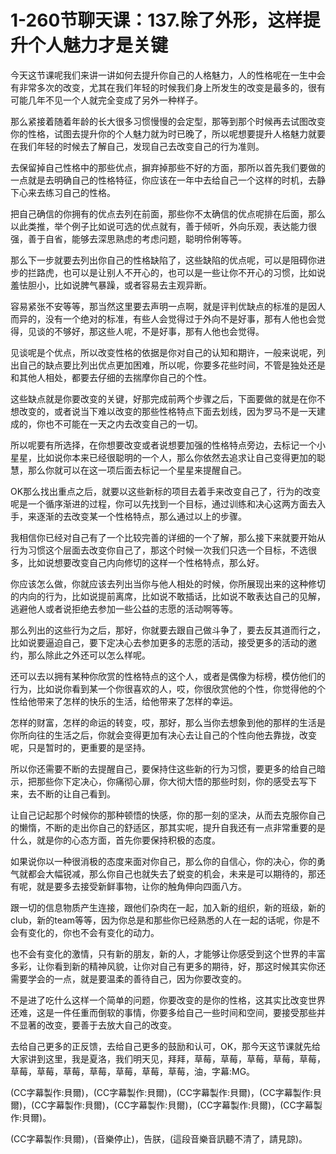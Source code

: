 # 1-260节聊天课：137.除了外形，这样提升个人魅力才是关键

今天这节课呢我们来讲一讲如何去提升你自己的人格魅力，人的性格呢在一生中会有非常多次的改变，尤其在我们年轻的时候我们身上所发生的改变是最多的，很有可能几年不见一个人就完全变成了另外一种样子。

那么紧接着随着年龄的长大很多习惯慢慢的会定型，那等到那个时候再去试图改变你的性格，试图去提升你的个人魅力就为时已晚了，所以呢想要提升人格魅力就要在我们年轻的时候去了解自己，发现自己去改变自己的行为准则。

去保留掉自己性格中的那些优点，摒弃掉那些不好的方面，那所以首先我们要做的一点就是去明确自己的性格特征，你应该在一年中去给自己一个这样的时机，去静下心来去练习自己的性格。

把自己确信的你拥有的优点去列在前面，那些你不太确信的优点呢排在后面，那么以此类推，举个例子比如说可选的优点就有，善于倾听，外向乐观，表达能力很强，善于自省，能够去深思熟虑的考虑问题，聪明伶俐等等。

那么下一步就要去列出你自己的性格缺陷了，这些缺陷的优点呢，可以是阻碍你进步的拦路虎，也可以是让别人不开心的，也可以是一些让你不开心的习惯，比如说羞怯胆小，比如说脾气暴躁，或者容易去主观异断。

容易紧张不安等等，那当然这里要去声明一点啊，就是评判优缺点的标准的是因人而异的，没有一个绝对的标准，有些人会觉得过于外向不是好事，那有人他也会觉得，见谈的不够好，那这些人呢，不是好事，那有人他也会觉得。

见谈呢是个优点，所以改变性格的依据是你对自己的认知和期许，一般来说呢，列出自己的缺点要比列出优点更加困难，所以呢，你要多花些时间，不管是独处还是和其他人相处，都要去仔细的去揣摩你自己的个性。

这些缺点就是你要改变的关键，好那完成前两个步骤之后，下面要做的就是在你不想改变的，或者说当下难以改变的那些性格特点下面去划线，因为罗马不是一天建成的，你也不可能在一天之内去改变自己的一切。

所以呢要有所选择，在你想要改变或者说想要加强的性格特点旁边，去标记一个小星星，比如说你本来已经很聪明的一个人，那么你依然去追求让自己变得更加的聪慧，那么你就可以在这一项后面去标记一个星星来提醒自己。

OK那么找出重点之后，就要以这些新标的项目去着手来改变自己了，行为的改变呢是一个循序渐进的过程，你可以先找到一个目标，通过训练和决心这两方面去入手，来逐渐的去改变某一个性格特点，那么通过以上的步骤。

我相信你已经对自己有了一个比较完善的详细的一个了解，那么接下来就要开始从行为习惯这个层面去改变你自己了，那这个时候一次我们只选一个目标，不选很多，比如说想要改变自己内向修切的这样一个性格特点，那么好。

你应该怎么做，你就应该去列出当你与他人相处的时候，你所展现出来的这种修切的内向的行为，比如说提前离席，比如说不敢插话，比如说不敢表达自己的见解，逃避他人或者说拒绝去参加一些公益的志愿的活动啊等等。

那么列出的这些行为之后，那好，你就要去跟自己做斗争了，要去反其道而行之，比如说要逼迫自己，要下定决心去参加更多的志愿的活动，接受更多的活动的邀约，那么除此之外还可以怎么样呢。

还可以去以拥有某种你欣赏的性格特点的这个人，或者是偶像为标榜，模仿他们的行为，比如说你看到某一个你很喜欢的人，哎，你很欣赏他的个性，你觉得他的个性给他带来了怎样的快乐的生活，给他带来了怎样的幸运。

怎样的财富，怎样的命运的转变，哎，那好，那么当你去想象到他的那样的生活是你所向往的生活之后，你就会变得更加有决心去让自己的个性向他去靠拢，改变呢，只是暂时的，更重要的是坚持。

所以你还需要不断的去提醒自己，要保持住这些新的行为习惯，要更多的给自己暗示，把那些你下定决心，你痛彻心扉，你大彻大悟的那些时刻，你的感受去写下来，去不断的让自己看到。

让自己记起那个时候你的那种顿悟的快感，你的那一刻的坚决，从而去克服你自己的懒惰，不断的走出你自己的舒适区，那其实呢，提升自我还有一点非常重要的是什么，就是你的心态方面，首先你要保持积极的态度。

如果说你以一种很消极的态度来面对你自己，那么你的自信心，你的决心，你的勇气就都会大幅锐减，那么你自己也就失去了蜕变的机会，未来是可以期待的，那还有呢，就是要多去接受新鲜事物，让你的触角伸向四面八方。

跟一切的信息物质产生连接，跟他们杂肉在一起，加入新的组织，新的班级，新的club，新的team等等，因为你总是和那些你已经熟悉的人在一起的话呢，你是不会有变化的，你也不会有变化的动力。

也不会有变化的激情，只有新的朋友，新的人，才能够让你感受到这个世界的丰富多彩，让你看到新的精神风貌，让你对自己有更多的期待，好，那这时候其实你还需要学会的一点，就是要温柔的善待自己，因为你要改变的。

不是进了吃什么这样一个简单的问题，你要改变的是你的性格，这其实比改变世界还难，这是一件任重而倒软的事情，你要多给自己一些时间和空间，要接受那些并不显著的改变，要善于去放大自己的改变。

去给自己更多的正反馈，去给自己更多的鼓励和认可，OK，那今天这节课就先给大家讲到这里，我是夏洛，我们明天见，拜拜，草莓，草莓，草莓，草莓，草莓，草莓，草莓，草莓，草莓，草莓，草莓，草莓，油，字幕:MG。

(CC字幕製作:貝爾)，(CC字幕製作:貝爾)，(CC字幕製作:貝爾)，(CC字幕製作:貝爾)，(CC字幕製作:貝爾)，(CC字幕製作:貝爾)，(CC字幕製作:貝爾)，(CC字幕製作:貝爾)。

(CC字幕製作:貝爾)，(音樂停止)，告朕，(這段音樂音訊聽不清了，請見諒)。